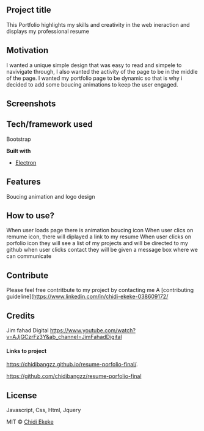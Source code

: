 ## Project title
This Portfolio highlights my skills and creativity in the web ineraction and displays my professional resume

## Motivation
I wanted a unique simple design that was easy to read and simpele to navivigate through, I also wanted the activity of the page to be in the middle of the page. I wanted my portfolio page to be dynamic so that is why i decided to add some boucing animations to keep the user engaged.

 
## Screenshots


## Tech/framework used
Bootstrap

<b>Built with</b>
- [Electron](https://electron.atom.io)

## Features
Boucing animation and logo design


## How to use?
When user loads page there is animation boucing icon
When user clics on remume icon, there will diplayed a link to my resume
When user clicks on porfolio icon they will see a list of my projects and will be directed to my github
when user clicks contact they will be given a message box where we can communicate

## Contribute

Please feel free contritbute to my project by contacting me  A [contributing guideline](https://www.linkedin.com/in/chidi-ekeke-038609172/
## Credits
Jim fahad Digital
https://www.youtube.com/watch?v=AJjGCzrFz3Y&ab_channel=JimFahadDigital

#### Links to project
https://chidibangzz.github.io/resume-porfolio-final/.


https://github.com/chidibangzz/resume-porfolio-final

## License
Javascript, Css, Html, Jquery

MIT © [Chidi Ekeke]()